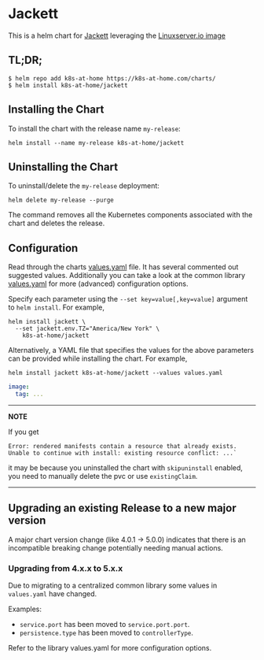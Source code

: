 # Jackett

This is a helm chart for [Jackett](https://github.com/Jackett/Jackett) leveraging the [Linuxserver.io image](https://hub.docker.com/r/linuxserver/jackett/)

## TL;DR;

```shell
$ helm repo add k8s-at-home https://k8s-at-home.com/charts/
$ helm install k8s-at-home/jackett
```

## Installing the Chart

To install the chart with the release name `my-release`:

```console
helm install --name my-release k8s-at-home/jackett
```

## Uninstalling the Chart

To uninstall/delete the `my-release` deployment:

```console
helm delete my-release --purge
```

The command removes all the Kubernetes components associated with the chart and deletes the release.

## Configuration
Read through the charts [values.yaml](https://github.com/k8s-at-home/charts/blob/master/charts/jackett/values.yaml)
file. It has several commented out suggested values.
Additionally you can take a look at the common library [values.yaml](https://github.com/k8s-at-home/charts/blob/master/charts/common/values.yaml) for more (advanced) configuration options.

Specify each parameter using the `--set key=value[,key=value]` argument to `helm install`. For example,
```console
helm install jackett \
  --set jackett.env.TZ="America/New York" \
    k8s-at-home/jackett
```
Alternatively, a YAML file that specifies the values for the above parameters can be provided while installing the
chart. For example,
```console
helm install jackett k8s-at-home/jackett --values values.yaml 
```

```yaml
image:
  tag: ...
```

---
**NOTE**

If you get
```console
Error: rendered manifests contain a resource that already exists. Unable to continue with install: existing resource conflict: ...`
```
it may be because you uninstalled the chart with `skipuninstall` enabled, you need to manually delete the pvc or use `existingClaim`.

---

## Upgrading an existing Release to a new major version

A major chart version change (like 4.0.1 -> 5.0.0) indicates that there is an incompatible breaking change potentially needing manual actions.

### Upgrading from 4.x.x to 5.x.x

Due to migrating to a centralized common library some values in `values.yaml` have changed.

Examples:

* `service.port` has been moved to `service.port.port`.
* `persistence.type` has been moved to `controllerType`.

Refer to the library values.yaml for more configuration options.

